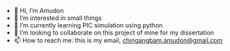- 👋 Hi, I’m Amudon
- 👀 I’m interested in small things
- 🌱 I’m currently learning PIC simulation using python
- 💞️ I’m looking to collaborate on this project of mine for my dissertation
- 📫 How to reach me: this is my email, chingangbam.amudon@gmail.com

<!---
Amudon8/Amudon8 is a ✨ special ✨ repository because its `README.md` (this file) appears on your GitHub profile.
You can click the Preview link to take a look at your changes.
--->
